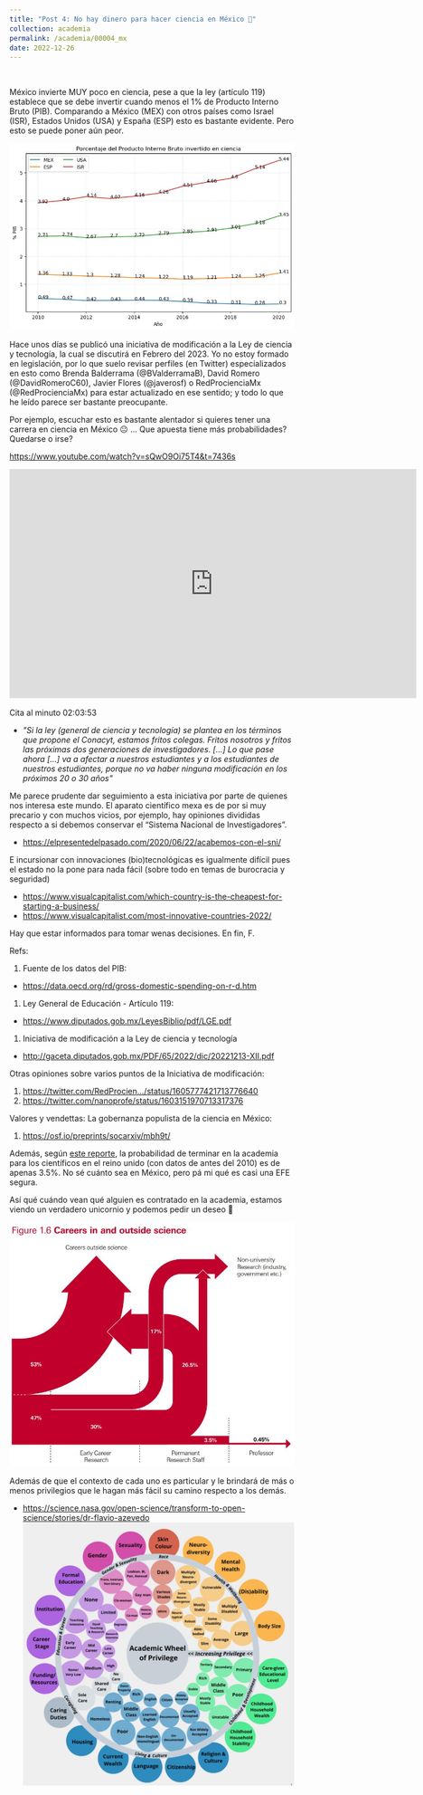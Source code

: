 ```yaml
---
title: "Post 4: No hay dinero para hacer ciencia en México 💸"
collection: academia
permalink: /academia/00004_mx
date: 2022-12-26
---
```


&nbsp;

México invierte MUY poco en ciencia, pese a que la ley (artículo 119) establece que se debe invertir cuando menos el 1% de Producto Interno Bruto (PIB). Comparando a México (MEX) con otros países como Israel (ISR), Estados Unidos (USA) y España (ESP) esto es bastante evidente. Pero esto se puede poner aún peor. 

![img](/images/academia/00005_1.jpg)

Hace unos días se publicó una iniciativa de modificación a la Ley de ciencia y tecnología, la cual se discutirá en Febrero del 2023. Yo no estoy formado en legislación, por lo que suelo revisar perfiles (en Twitter) especializados en esto como Brenda Balderrama (@BValderramaB), David Romero (@DavidRomeroC60), Javier Flores (@javerosf) o RedProcienciaMx (@RedProcienciaMx) para estar actualizado en ese sentido; y todo lo que he leído parece ser bastante preocupante. 

Por ejemplo, escuchar esto es bastante alentador si quieres tener una carrera en ciencia en México 😐 ... Que apuesta tiene más probabilidades? Quedarse o irse?

<https://www.youtube.com/watch?v=sQwO9Oi75T4&t=7436s>

<iframe width="720" height="405" src="https://www.youtube.com/embed/sQwO9Oi75T4" frameborder="0" allow="accelerometer; autoplay; encrypted-media; gyroscope; picture-in-picture" allowfullscreen></iframe>

Cita al minuto 02:03:53 
- *"Si la ley (general de ciencia y tecnología) se plantea en los términos que propone el Conacyt, estamos fritos colegas. Fritos nosotros y fritos las próximas dos generaciones de investigadores. [...] Lo que pase ahora [...] va a afectar a nuestros estudiantes y a los estudiantes de nuestros estudiantes, porque no va haber ninguna modificación en los próximos 20 o 30 años"*


Me parece prudente dar seguimiento a esta iniciativa por parte de quienes nos interesa este mundo. El aparato científico mexa es de por si muy precario y con muchos vicios, por ejemplo, hay opiniones divididas respecto a si debemos conservar el “Sistema Nacional de Investigadores”. 
* <https://elpresentedelpasado.com/2020/06/22/acabemos-con-el-sni/>

E incursionar con innovaciones (bio)tecnológicas es igualmente difícil pues el estado no la pone para nada fácil (sobre todo en temas de burocracia y seguridad)
* <https://www.visualcapitalist.com/which-country-is-the-cheapest-for-starting-a-business/>
* <https://www.visualcapitalist.com/most-innovative-countries-2022/>

Hay que estar informados para tomar wenas decisiones. En fin, F.

Refs:

1. Fuente de los datos del PIB:
* <https://data.oecd.org/rd/gross-domestic-spending-on-r-d.htm>
  
1. Ley General de Educación - Artículo 119:
* <https://www.diputados.gob.mx/LeyesBiblio/pdf/LGE.pdf>
  
1. Iniciativa de modificación a la Ley de ciencia y tecnología
* <http://gaceta.diputados.gob.mx/PDF/65/2022/dic/20221213-XII.pdf>

Otras opiniones sobre varios puntos de la Iniciativa de modificación: 
1. <https://twitter.com/RedProcien.../status/1605777421713776640> 
1. <https://twitter.com/nanoprofe/status/1603151970713317376> 

Valores y vendettas: La gobernanza populista de la ciencia en México:
1. <https://osf.io/preprints/socarxiv/mbh9t/>

Además, según [este reporte](https://royalsociety.org/~/media/royal_society_content/policy/publications/2010/4294970126.pdf), la probabilidad de terminar en la academia para los científicos en el reino unido (con datos de antes del 2010) es de apenas 3.5%. No sé cuánto sea en México, pero pá mi qué es casi una EFE segura. 

Así qué cuándo vean qué alguien es contratado en la academia, estamos viendo un verdadero unicornio y podemos pedir un deseo 😬 


![img](/images/academia/00005_2.jpg)

Además de que el contexto de cada uno es particular y le brindará de más o menos privilegios que le hagan más fácil su camino respecto a los demás.
* <https://science.nasa.gov/open-science/transform-to-open-science/stories/dr-flavio-azevedo>
![img](/images/academia/00005_3.jpg)


